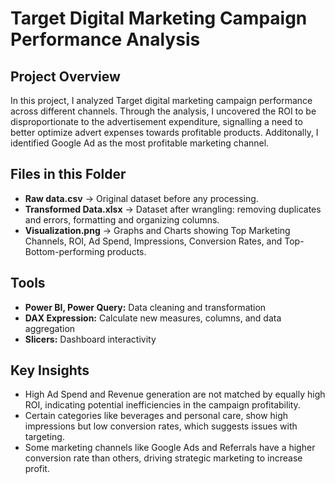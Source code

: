 # Target Digital Marketing Campaign Performance Analysis

##  Project Overview
In this project, I analyzed Target digital marketing campaign performance across different channels. Through the analysis, I uncovered the ROI to be disproportionate to the advertisement expenditure, signalling a need to better optimize advert expenses towards profitable products. Additonally, I identified Google Ad as the most profitable marketing channel. 

## Files in this Folder
- **Raw data.csv** → Original dataset before any processing.
- **Transformed Data.xlsx** → Dataset after wrangling: removing duplicates and errors, formatting and organizing columns.
- **Visualization.png** → Graphs and Charts showing Top Marketing Channels, ROI, Ad Spend, Impressions, Conversion Rates, and Top-Bottom-performing products.

## Tools
- **Power BI, Power Query:** Data cleaning and transformation
- **DAX Expression:** Calculate new measures, columns, and data aggregation
- **Slicers:** Dashboard interactivity 

## Key Insights
- High Ad Spend and Revenue generation are not matched by equally high ROI, indicating potential inefficiencies in the campaign profitability.
- Certain categories like beverages and personal care, show high impressions but low conversion rates, which suggests issues with targeting.
- Some marketing channels like Google Ads and Referrals have a higher conversion rate than others, driving strategic marketing to increase profit.

